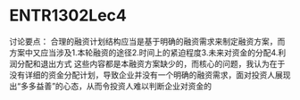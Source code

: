 # ENTR1302Lec4
讨论要点：
合理的融资计划结构应当是基于明确的融资需求来制定融资方案，而方案中又应当涉及1.本轮融资的途径2.时间上的紧迫程度3.未来对资金的分配4.利润分配和退出方式
这些内容都是本融资方案缺少的，而核心的问题，我认为在于没有详细的资金分配计划，导致企业并没有一个明确的融资需求，面对投资人展现出“多多益善”的心态，从而令投资人难以判断企业对资金的